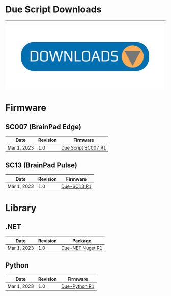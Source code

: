 # Due Script Downloads

---

![Downloads](../../software/tinyclr/images/downloads.png)


# Firmware


## SC007 (BrainPad Edge)
Date |  Revision | Firmware
--- | --- | ---
Mar 1, 2023 | 1.0 | [Due Script SC007 R1]()

## SC13 (BrainPad Pulse)
Date | Revision | Firmware
--- | --- | ---
Mar 1, 2023 | 1.0 | [Due-SC13 R1]()

# Library

## .NET
Date | Revision | Package
--- | --- | ---
Mar 1, 2023 | 1.0 | [Due-NET Nuget R1]()

## Python 
Date | Revision | Firmware
--- | --- | ---
Mar 1, 2023 | 1.0 | [Due-Python R1]()
